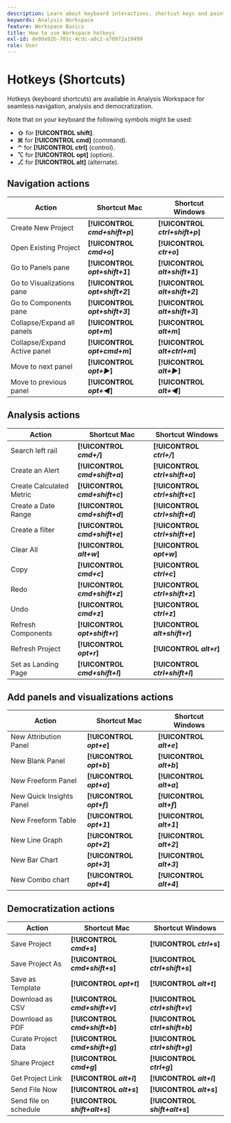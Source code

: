```yaml
---
description: Learn about keyboard interactions, shortcut keys and point-and-click behaviors available in Analysis Workspace.
keywords: Analysis Workspace
feature: Workspace Basics
title: How to use Workspace hotkeys
exl-id: de99a92b-701c-4cdc-a0c2-a70972a19499
role: User
---
```

# Hotkeys (Shortcuts)

Hotkeys (keyboard shortcuts) are available in Analysis Workspace for seamless navigation, analysis and democratization.

Note that on your keyboard the following symbols might be used:

- **⇧** for **[!UICONTROL **shift**]**.
- **⌘** for **[!UICONTROL **cmd**]** (command).
- **⌃** for **[!UICONTROL **ctrl**]** (control).
- **⌥** for **[!UICONTROL **opt**]** (option).
- **⎇** for **[!UICONTROL **alt**]** (alternate).

## Navigation actions

 |  Action  |  Shortcut Mac  |  Shortcut Windows  | 
 | --- | --- | --- | 
 | Create New Project | **[!UICONTROL *cmd+shift+p*]** |  **[!UICONTROL *ctrl+shift+p*]**  | 
 | Open Existing Project | **[!UICONTROL *cmd+o*]** |  **[!UICONTROL *ctr+o*]**  | 
 | Go to Panels pane | **[!UICONTROL *opt+shift+1*]** |  **[!UICONTROL *alt+shift+1*]**  | 
 | Go to Visualizations pane | **[!UICONTROL *opt+shift+2*]**  | **[!UICONTROL *alt+shift+2*]** |
 | Go to Components pane | **[!UICONTROL *opt+shift+3*]** | **[!UICONTROL *alt+shift+3*]**  | 
 | Collapse/Expand all panels | **[!UICONTROL *opt+m*]** | **[!UICONTROL *alt+m*]**  | 
 | Collapse/Expand Active panel | **[!UICONTROL *opt+cmd+m*]** | **[!UICONTROL *alt+ctrl+m*]**  | 
 | Move to next panel | **[!UICONTROL *opt+▶︎*]** | **[!UICONTROL *alt+▶︎*]**  | 
 | Move to previous panel | **[!UICONTROL *opt+◀︎*]** | **[!UICONTROL *alt+◀︎*]**  | 

## Analysis actions

 |  Action  |  Shortcut Mac  |  Shortcut Windows  | 
 | --- | --- | --- | 
 | Search left rail | **[!UICONTROL *cmd+/*]** | **[!UICONTROL *ctrl+/*]** | 
 | Create an Alert | **[!UICONTROL *cmd+shift+a*]** | **[!UICONTROL *ctrl+shift+a*]** | 
 | Create Calculated Metric | **[!UICONTROL *cmd+shift+c*]** | **[!UICONTROL *ctrl+shift+c*]**| 
 | Create a Date Range | **[!UICONTROL *cmd+shift+d*]** | **[!UICONTROL *ctrl+shift+d*]** | 
 | Create a filter  | **[!UICONTROL *cmd+shift+e*]** | **[!UICONTROL *ctrl+shift+e*]** | 
 | Clear All | **[!UICONTROL *alt+w*]** | **[!UICONTROL *opt+w*]** | 
 | Copy | **[!UICONTROL *cmd+c*]** | **[!UICONTROL *ctrl+c*]** | 
 | Redo | **[!UICONTROL *cmd+shift+z*]** | **[!UICONTROL *ctrl+shift+z*]** | 
 | Undo | **[!UICONTROL *cmd+z*]** | **[!UICONTROL *ctrl+z*]** | 
 | Refresh Components | **[!UICONTROL *opt+shift+r*]** | **[!UICONTROL *alt+shift+r*]** | 
 | Refresh Project | **[!UICONTROL *opt+r*]** | **[!UICONTROL *alt+r*]** | 
 | Set as Landing Page | **[!UICONTROL *cmd+shift+l*]** | **[!UICONTROL *ctrl+shift+l*]** | 

## Add panels and visualizations actions

 |  Action  |  Shortcut Mac  |  Shortcut Windows  | 
 | --- | --- | --- | 
 | New Attribution Panel | **[!UICONTROL *opt+e*]** | **[!UICONTROL *alt+e*]** | 
 | New Blank Panel | **[!UICONTROL *opt+b*]** | **[!UICONTROL *alt+b*]** | 
 | New Freeform Panel | **[!UICONTROL *opt+a*]** | **[!UICONTROL *alt+a*]** | 
 | New Quick Insights Panel | **[!UICONTROL *opt+f*]** | **[!UICONTROL *alt+f*]** | 
 | New Freeform Table | **[!UICONTROL *opt+1*]** | **[!UICONTROL *alt+1*]** | 
 | New Line Graph | **[!UICONTROL *opt+2*]** | **[!UICONTROL *alt+2*]** | 
 | New Bar Chart | **[!UICONTROL *opt+3*]** | **[!UICONTROL *alt+3*]** | 
 | New Combo chart | **[!UICONTROL *opt+4*]** |  **[!UICONTROL *alt+4*]** | 

## Democratization actions

 |  Action  |  Shortcut Mac  |  Shortcut Windows  | 
 | --- | --- | --- | 
 | Save Project | **[!UICONTROL *cmd+s*]** | **[!UICONTROL *ctrl+s*]** | 
 | Save Project As | **[!UICONTROL *cmd+shift+s*]** | **[!UICONTROL *ctrl+shift+s*]** | 
 | Save as Template | **[!UICONTROL *opt+t*]** | **[!UICONTROL *alt+t*]** | 
 | Download as CSV | **[!UICONTROL *cmd+shift+v*]** | **[!UICONTROL *ctrl+shift+v*]** | 
 | Download as PDF | **[!UICONTROL *cmd+shift+b*]** | **[!UICONTROL *ctrl+shift+b*]** | 
 | Curate Project Data | **[!UICONTROL *cmd+shift+g*]** | **[!UICONTROL *ctrl+shift+g*]** | 
 | Share Project | **[!UICONTROL *cmd+g*]** | **[!UICONTROL *ctrl+g*]** | 
 | Get Project Link | **[!UICONTROL *alt+l*]** | **[!UICONTROL *alt+l*]** | 
 | Send File Now | **[!UICONTROL *alt+s*]** | **[!UICONTROL *alt+s*]** | 
 | Send file on schedule | **[!UICONTROL *shift+alt+s*]** | **[!UICONTROL *shift+alt+s*]** | 

